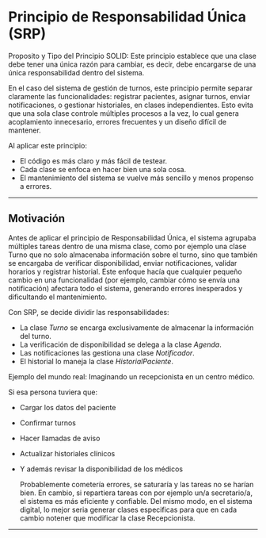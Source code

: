 # Principio de Responsabilidad Única (SRP)
Proposito y Tipo del Principio SOLID: Este principio establece que una clase debe tener una única razón para cambiar, es decir, debe encargarse de una única responsabilidad dentro del sistema.

En el caso del sistema de gestión de turnos, este principio permite separar claramente las funcionalidades: registrar pacientes, asignar turnos, enviar notificaciones, o gestionar historiales, en clases independientes. Esto evita que una sola clase controle múltiples procesos a la vez, lo cual genera acoplamiento innecesario, errores frecuentes y un diseño difícil de mantener.

Al aplicar este principio:
- El código es más claro y más fácil de testear.
- Cada clase se enfoca en hacer bien una sola cosa.
- El mantenimiento del sistema se vuelve más sencillo y menos propenso a errores.
---
## Motivación
Antes de aplicar el principio de Responsabilidad Única, el sistema agrupaba múltiples tareas dentro de una misma clase, como por ejemplo una clase Turno que no solo almacenaba información sobre el turno, sino que también se encargaba de verificar disponibilidad, enviar notificaciones, validar horarios y registrar historial. Este enfoque hacía que cualquier pequeño cambio en una funcionalidad (por ejemplo, cambiar cómo se envía una notificación) afectara todo el sistema, generando errores inesperados y dificultando el mantenimiento.

Con SRP, se decide dividir las responsabilidades:
- La clase *Turno* se encarga exclusivamente de almacenar la información del turno.
- La verificación de disponibilidad se delega a la clase *Agenda*.
- Las notificaciones las gestiona una clase *Notificador*.
- El historial lo maneja la clase *HistorialPaciente*.

Ejemplo del mundo real:
Imaginando un recepcionista en un centro médico.

Si esa persona tuviera que:
- Cargar los datos del paciente
- Confirmar turnos
- Hacer llamadas de aviso
- Actualizar historiales clínicos
- Y además revisar la disponibilidad de los médicos

  Probablemente cometería errores, se saturaría y las tareas no se harían bien. En cambio, si repartiera tareas con por ejemplo un/a secretario/a, el sistema es más eficiente y confiable.
  Del mismo modo, en el sistema digital, lo mejor seria generar clases especificas para que en cada cambio notener que modificar la clase Recepcionista.
---
